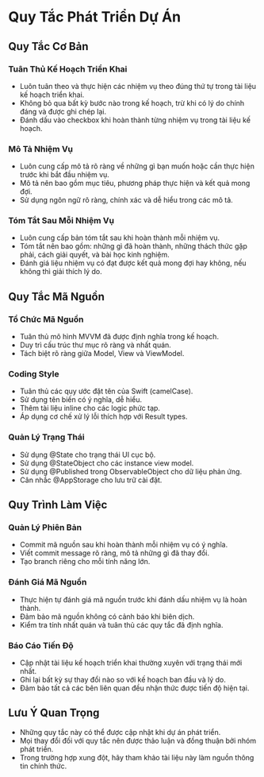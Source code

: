 # Quy Tắc Phát Triển Dự Án

## Quy Tắc Cơ Bản

### Tuân Thủ Kế Hoạch Triển Khai
- Luôn tuân theo và thực hiện các nhiệm vụ theo đúng thứ tự trong tài liệu kế hoạch triển khai.
- Không bỏ qua bất kỳ bước nào trong kế hoạch, trừ khi có lý do chính đáng và được ghi chép lại.
- Đánh dấu vào checkbox khi hoàn thành từng nhiệm vụ trong tài liệu kế hoạch.

### Mô Tả Nhiệm Vụ
- Luôn cung cấp mô tả rõ ràng về những gì bạn muốn hoặc cần thực hiện trước khi bắt đầu nhiệm vụ.
- Mô tả nên bao gồm mục tiêu, phương pháp thực hiện và kết quả mong đợi.
- Sử dụng ngôn ngữ rõ ràng, chính xác và dễ hiểu trong các mô tả.

### Tóm Tắt Sau Mỗi Nhiệm Vụ
- Luôn cung cấp bản tóm tắt sau khi hoàn thành mỗi nhiệm vụ.
- Tóm tắt nên bao gồm: những gì đã hoàn thành, những thách thức gặp phải, cách giải quyết, và bài học kinh nghiệm.
- Đánh giá liệu nhiệm vụ có đạt được kết quả mong đợi hay không, nếu không thì giải thích lý do.

## Quy Tắc Mã Nguồn

### Tổ Chức Mã Nguồn
- Tuân thủ mô hình MVVM đã được định nghĩa trong kế hoạch.
- Duy trì cấu trúc thư mục rõ ràng và nhất quán.
- Tách biệt rõ ràng giữa Model, View và ViewModel.

### Coding Style
- Tuân thủ các quy ước đặt tên của Swift (camelCase).
- Sử dụng tên biến có ý nghĩa, dễ hiểu.
- Thêm tài liệu inline cho các logic phức tạp.
- Áp dụng cơ chế xử lý lỗi thích hợp với Result types.

### Quản Lý Trạng Thái
- Sử dụng @State cho trạng thái UI cục bộ.
- Sử dụng @StateObject cho các instance view model.
- Sử dụng @Published trong ObservableObject cho dữ liệu phản ứng.
- Cân nhắc @AppStorage cho lưu trữ cài đặt.

## Quy Trình Làm Việc

### Quản Lý Phiên Bản
- Commit mã nguồn sau khi hoàn thành mỗi nhiệm vụ có ý nghĩa.
- Viết commit message rõ ràng, mô tả những gì đã thay đổi.
- Tạo branch riêng cho mỗi tính năng lớn.

### Đánh Giá Mã Nguồn
- Thực hiện tự đánh giá mã nguồn trước khi đánh dấu nhiệm vụ là hoàn thành.
- Đảm bảo mã nguồn không có cảnh báo khi biên dịch.
- Kiểm tra tính nhất quán và tuân thủ các quy tắc đã định nghĩa.

### Báo Cáo Tiến Độ
- Cập nhật tài liệu kế hoạch triển khai thường xuyên với trạng thái mới nhất.
- Ghi lại bất kỳ sự thay đổi nào so với kế hoạch ban đầu và lý do.
- Đảm bảo tất cả các bên liên quan đều nhận thức được tiến độ hiện tại.

## Lưu Ý Quan Trọng
- Những quy tắc này có thể được cập nhật khi dự án phát triển.
- Mọi thay đổi đối với quy tắc nên được thảo luận và đồng thuận bởi nhóm phát triển.
- Trong trường hợp xung đột, hãy tham khảo tài liệu này làm nguồn thông tin chính thức.
